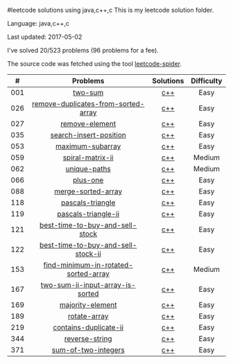 #leetcode solutions using java,c++,c
This is my leetcode solution folder.

Language: java,c++,c

Last updated: 2017-05-02

I've solved 20/523 problems (96 problems for a fee).

The source code was fetched using the tool [leetcode-spider](https://github.com/Ma63d/leetcode-spider).

| # | Problems | Solutions | Difficulty |
|:--:|:-----:|:---------:|:----:|
|001|[two-sum](https://leetcode.com/problems/two-sum/)| [c++](./001.two-sum/two-sum.undefined)| Easy|
|026|[remove-duplicates-from-sorted-array](https://leetcode.com/problems/remove-duplicates-from-sorted-array/)| [c++](./026.remove-duplicates-from-sorted-array/remove-duplicates-from-sorted-array.undefined)| Easy|
|027|[remove-element](https://leetcode.com/problems/remove-element/)| [c++](./027.remove-element/remove-element.undefined)| Easy|
|035|[search-insert-position](https://leetcode.com/problems/search-insert-position/)| [c++](./035.search-insert-position/search-insert-position.undefined)| Easy|
|053|[maximum-subarray](https://leetcode.com/problems/maximum-subarray/)| [c++](./053.maximum-subarray/maximum-subarray.undefined)| Easy|
|059|[spiral-matrix-ii](https://leetcode.com/problems/spiral-matrix-ii/)| [c++](./059.spiral-matrix-ii/spiral-matrix-ii.undefined)| Medium|
|062|[unique-paths](https://leetcode.com/problems/unique-paths/)| [c++](./062.unique-paths/unique-paths.undefined)| Medium|
|066|[plus-one](https://leetcode.com/problems/plus-one/)| [c++](./066.plus-one/plus-one.undefined)| Easy|
|088|[merge-sorted-array](https://leetcode.com/problems/merge-sorted-array/)| [c++](./088.merge-sorted-array/merge-sorted-array.undefined)| Easy|
|118|[pascals-triangle](https://leetcode.com/problems/pascals-triangle/)| [c++](./118.pascals-triangle/pascals-triangle.undefined)| Easy|
|119|[pascals-triangle-ii](https://leetcode.com/problems/pascals-triangle-ii/)| [c++](./119.pascals-triangle-ii/pascals-triangle-ii.undefined)| Easy|
|121|[best-time-to-buy-and-sell-stock](https://leetcode.com/problems/best-time-to-buy-and-sell-stock/)| [c++](./121.best-time-to-buy-and-sell-stock/best-time-to-buy-and-sell-stock.undefined)| Easy|
|122|[best-time-to-buy-and-sell-stock-ii](https://leetcode.com/problems/best-time-to-buy-and-sell-stock-ii/)| [c++](./122.best-time-to-buy-and-sell-stock-ii/best-time-to-buy-and-sell-stock-ii.undefined)| Easy|
|153|[find-minimum-in-rotated-sorted-array](https://leetcode.com/problems/find-minimum-in-rotated-sorted-array/)| [c++](./153.find-minimum-in-rotated-sorted-array/find-minimum-in-rotated-sorted-array.undefined)| Medium|
|167|[two-sum-ii-input-array-is-sorted](https://leetcode.com/problems/two-sum-ii-input-array-is-sorted/)| [c++](./167.two-sum-ii-input-array-is-sorted/two-sum-ii-input-array-is-sorted.undefined)| Easy|
|169|[majority-element](https://leetcode.com/problems/majority-element/)| [c++](./169.majority-element/majority-element.undefined)| Easy|
|189|[rotate-array](https://leetcode.com/problems/rotate-array/)| [c++](./189.rotate-array/rotate-array.undefined)| Easy|
|219|[contains-duplicate-ii](https://leetcode.com/problems/contains-duplicate-ii/)| [c++](./219.contains-duplicate-ii/contains-duplicate-ii.undefined)| Easy|
|344|[reverse-string](https://leetcode.com/problems/reverse-string/)| [c++](./344.reverse-string/reverse-string.undefined)| Easy|
|371|[sum-of-two-integers](https://leetcode.com/problems/sum-of-two-integers/)| [c++](./371.sum-of-two-integers/sum-of-two-integers.undefined)| Easy|